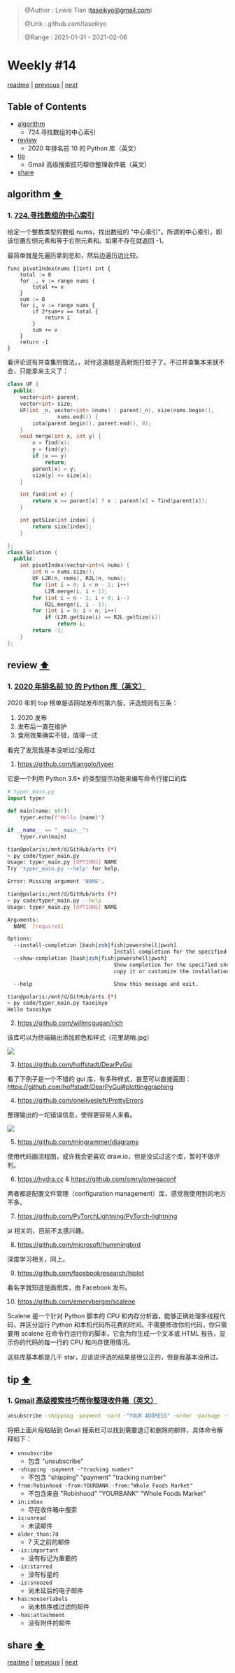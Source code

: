 > @Author  : Lewis Tian (taseikyo@gmail.com)
>
> @Link    : github.com/taseikyo
>
> @Range   : 2021-01-31 - 2021-02-06

# Weekly #14

[readme](../README.md) | [previous](202101W4.md) | [next](202102W2.md)

## Table of Contents

- [algorithm](#algorithm-)
    - 724.寻找数组的中心索引
- [review](#review-)
	- 2020 年排名前 10 的 Python 库（英文）
- [tip](#tip-)
	- Gmail 高级搜索技巧帮你整理收件箱（英文）
- [share](#share-)

## algorithm [⬆](#weekly-14)

### 1. [724.寻找数组的中心索引](https://leetcode-cn.com/problems/find-pivot-index/)

给定一个整数类型的数组 nums，找出数组的 "中心索引"。所谓的中心索引，即该位置左侧元素和等于右侧元素和。如果不存在就返回 -1。

最简单就是先遍历拿到总和，然后边遍历边比较。

```Golang
func pivotIndex(nums []int) int {
    total := 0
    for _, v := range nums {
        total += v
    }
    sum := 0
    for i, v := range nums {
        if 2*sum+v == total {
            return i
        }
        sum += v
    }
    return -1
}
```

看评论说有并查集的做法，，对付这道题是高射炮打蚊子了。不过并查集本来就不会，只能拿来主义了：

```C++
class UF {
  public:
    vector<int> parent;
    vector<int> size;
    UF(int _n, vector<int> &nums) : parent(_n), size(nums.begin(),
                nums.end()) {
        iota(parent.begin(), parent.end(), 0);
    }
    void merge(int x, int y) {
        x = find(x);
        y = find(y);
        if (x == y)
            return;
        parent[x] = y;
        size[y] += size[x];
    }

    int find(int x) {
        return x == parent[x] ? x : parent[x] = find(parent[x]);
    }

    int getSize(int index) {
        return size[index];
    }

};
class Solution {
  public:
    int pivotIndex(vector<int>& nums) {
        int n = nums.size();
        UF L2R(n, nums), R2L(n, nums);
        for (int i = 0; i < n - 1; i++)
            L2R.merge(i, i + 1);
        for (int i = n - 1; i > 0; i--)
            R2L.merge(i, i - 1);
        for (int i = 0; i < n; i++)
            if (L2R.getSize(i) == R2L.getSize(i))
                return i;
        return -1;
    }
};
```

## review [⬆](#weekly-14)

### 1. [2020 年排名前 10 的 Python 库（英文）](https://tryolabs.com/blog/2020/12/21/top-10-python-libraries-of-2020)

2020 年的 top 榜单是该网站发布的第六版，评选规则有三条：

1. 2020 发布
2. 发布后一直在维护
3. 食用效果确实不错，值得一试

看完了发现我基本没听过/没用过

1. https://github.com/tiangolo/typer

它是一个利用 Python 3.6+ 的类型提示功能来编写命令行接口的库

```Python
# typer_main.py
import typer

def main(name: str):
    typer.echo(f"Hello {name}")

if __name__ == "__main__":
    typer.run(main)
```

```Bash
tian@polaris:/mnt/d/GitHub/arts (*)
> py code/typer_main.py
Usage: typer_main.py [OPTIONS] NAME
Try 'typer_main.py --help' for help.

Error: Missing argument 'NAME'.

tian@polaris:/mnt/d/GitHub/arts (*)
> py code/typer_main.py --help
Usage: typer_main.py [OPTIONS] NAME

Arguments:
  NAME  [required]

Options:
  --install-completion [bash|zsh|fish|powershell|pwsh]
                                  Install completion for the specified shell.
  --show-completion [bash|zsh|fish|powershell|pwsh]
                                  Show completion for the specified shell, to
                                  copy it or customize the installation.

  --help                          Show this message and exit.

tian@polaris:/mnt/d/GitHub/arts (*)
> py code/typer_main.py taseikyo
Hello taseikyo
```

2. https://github.com/willmcgugan/rich

该库可以为终端输出添加颜色和样式（花里胡哨.jpg）

![](../images/2021/02/py3-rich.png)

3. https://github.com/hoffstadt/DearPyGui

看了下例子是一个不错的 gui 库，有多种样式，甚至可以直接画图：https://github.com/hoffstadt/DearPyGui#plottinggraphing

4. https://github.com/onelivesleft/PrettyErrors

整理输出的一坨错误信息，使得更容易人来看。

![](../images/2021/02/py3-pretty-errors.png)

5. https://github.com/mingrammer/diagrams

使用代码画流程图，或许我会更喜欢 draw.io，但是没试过这个库，暂时不做评判。

6. https://hydra.cc & https://github.com/omry/omegaconf

两者都是配置文件管理（configuration management）库，感觉我使用到的地方不多。

7. https://github.com/PyTorchLightning/PyTorch-lightning

ai 相关的，目前不太感兴趣。

8. https://github.com/microsoft/hummingbird

深度学习相关，同上。

9. https://github.com/facebookresearch/hiplot

看名字就知道是画图库，由 Facebook 发布。

10. https://github.com/emeryberger/scalene

Scalene 是一个针对 Python 脚本的 CPU 和内存分析器，能够正确处理多线程代码，并区分运行 Python 和本机代码所花费的时间。不需要修改你的代码，你只需要用 scalene 在命令行运行你的脚本，它会为你生成一个文本或 HTML 报告，显示你的代码的每一行的 CPU 和内存使用情况。

这些库基本都是几千 star，应该说评选的结果是很公正的，但是我基本没用过。

## tip [⬆](#weekly-14)

### 1. [Gmail 高级搜索技巧帮你整理收件箱（英文）](https://turriate.com/articles/advanced-gmail-search-help-organize-your-inbox)

```Bash
unsubscribe -shipping -payment -card -"YOUR ADDRESS" -order -package -track -"tracking number" -"order number" -confirmation -from:Robinhood -from:YOURBANK -from:"Whole Foods Market" in:inbox is:unread older_than:7d -is:important -is:starred -is:snoozed has:nouserlabels -has:attachment
```

将把上面片段粘贴到 Gmail 搜索栏可以找到需要退订和删除的邮件，具体命令解释如下：

- `unsubscribe`
	- 包含 "unsubscribe"
- `-shipping -payment -"tracking number"`
	- 不包含 "shipping" "payment" "tracking number"
- `from:Robinhood -from:YOURBANK -from:"Whole Foods Market"`
	- 不包含来自 "Robinhood" "YOURBANK" "Whole Foods Market"
- `in:inbox`
	- 尽在收件箱中搜索
- `is:unread`
	- 未读邮件
- `older_than:7d`
	- 7 天之前的邮件
- `-is:important`
	- 没有标记为重要的
- `-is:starred`
	- 没有标星的
- `-is:snoozed`
	- 尚未延后的电子邮件
- `has:nouserlabels`
	- 尚未排序或过滤的邮件
- `-has:attachment`
	- 没有附件的邮件

## share [⬆](#weekly-14)

[readme](../README.md) | [previous](202101W4.md) | [next](202102W2.md)
